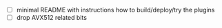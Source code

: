 - [ ] minimal README with instructions how to build/deploy/try the plugins
- [ ] drop AVX512 related bits
